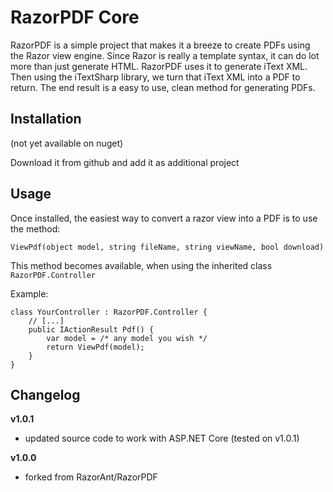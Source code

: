 RazorPDF Core
==============

RazorPDF is a simple project that makes it a breeze to create PDFs using the Razor view engine. Since Razor is really a template syntax, it can do lot more than just generate HTML.  RazorPDF uses it to generate iText XML.  Then using the iTextSharp library, we turn that iText XML into a PDF to return.  The end result is a easy to use, clean method for generating PDFs.

## Installation

(not yet available on nuget)

Download it from github and add it as additional project

## Usage

Once installed, the easiest way to convert a razor view into a PDF is to use the method:

`ViewPdf(object model, string fileName, string viewName, bool download)`

This method becomes available, when using the inherited class `RazorPDF.Controller`

Example:

```
class YourController : RazorPDF.Controller {
    // [...]
    public IActionResult Pdf() {
        var model = /* any model you wish */
        return ViewPdf(model);
    }
}
```

## Changelog

**v1.0.1**
- updated source code to work with ASP.NET Core (tested on v1.0.1)

**v1.0.0**
- forked from RazorAnt/RazorPDF

